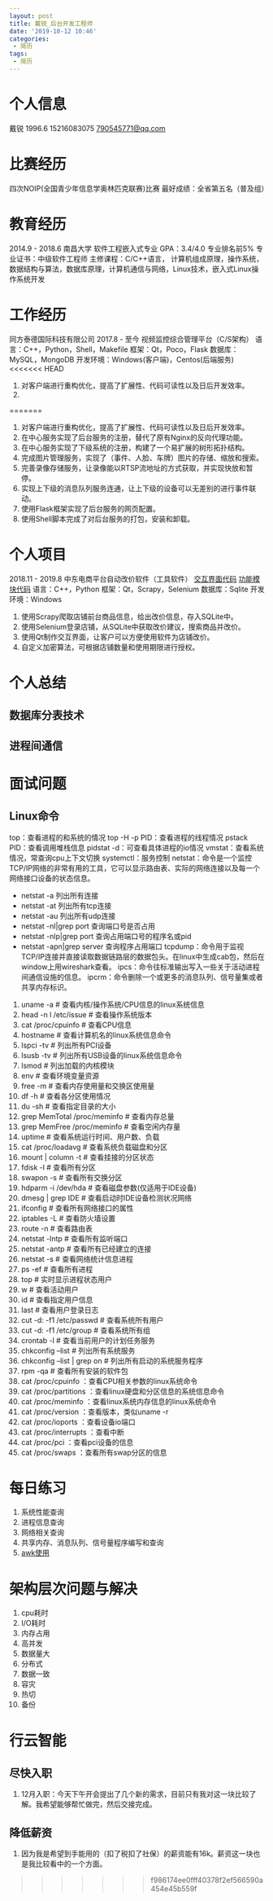 ```yaml
---
layout: post
title: 戴锐_后台开发工程师
date: '2019-10-12 10:46'
categories: 
 - 简历
tags:
 - 简历
---
```


# 个人信息

戴锐
1996.6 15216083075 790545771@qq.com

# 比赛经历

四次NOIP(全国青少年信息学奥林匹克联赛)比赛
最好成绩：全省第五名（普及组）

# 教育经历

2014.9 - 2018.6 南昌大学 软件工程嵌入式专业 
GPA：3.4/4.0  专业排名前5% 
专业证书：中级软件工程师
主修课程：C/C++语言， 计算机组成原理，操作系统，数据结构与算法，数据库原理，计算机通信与网络，Linux技术，嵌入式Linux操作系统开发

# 工作经历

同方泰德国际科技有限公司  2017.8 - 至今  视频监控综合管理平台（C/S架构）
语言：C++，Python，Shell，Makefile
框架：Qt，Poco，Flask
数据库：MySQL，MongoDB
开发环境：Windows(客户端)，Centos(后端服务)
<<<<<<< HEAD
1. 对客户端进行重构优化，提高了扩展性、代码可读性以及日后开发效率。
2. 
=======

1. 对客户端进行重构优化，提高了扩展性、代码可读性以及日后开发效率。
2. 在中心服务实现了后台服务的注册，替代了原有Nginx的反向代理功能。
3. 在中心服务实现了下级系统的注册，构建了一个易扩展的树形拓扑结构。
4. 完成图片管理服务，实现了（事件、人脸、车牌）图片的存储、缩放和搜索。
5. 完善录像存储服务，让录像能以RTSP流地址的方式获取，并实现快放和暂停。
6. 实现上下级的消息队列服务连通，让上下级的设备可以无差别的进行事件联动。
7. 使用Flask框架实现了后台服务的网页配置。
8. 使用Shell脚本完成了对后台服务的打包，安装和卸载。

# 个人项目

2018.11 - 2019.8 中东电商平台自动改价软件（工具软件）
[交互界面代码](https://github.com/BigMouseFive/lemon01)
[功能模块代码](https://github.com/BigMouseFive/AutoMachine)
语言：C++，Python
框架：Qt，Scrapy，Selenium
数据库：Sqlite
开发环境：Windows

1. 使用Scrapy爬取店铺前台商品信息，给出改价信息，存入SQLite中。
2. 使用Selenium登录店铺，从SQLite中获取改价建议，搜索商品并改价。
3. 使用Qt制作交互界面，让客户可以方便使用软件为店铺改价。
4. 自定义加密算法，可根据店铺数量和使用期限进行授权。

# 个人总结


## 数据库分表技术
## 进程间通信


# 面试问题

## Linux命令
top：查看进程的和系统的情况
top -H -p PID：查看进程的线程情况
pstack PID：查看调用堆栈信息
pidstat -d：可查看具体进程的io情况
vmstat：查看系统情况，常查询cpu上下文切换
systemctl：服务控制
netstat：命令是一个监控TCP/IP网络的非常有用的工具，它可以显示路由表、实际的网络连接以及每一个网络接口设备的状态信息。
 - netstat -a 列出所有连接
 - netstat -at 列出所有tcp连接
 - netstat -au 列出所有udp连接
 - netstat -nl|grep port  查询端口号是否占用
 - netstat -nlp|grep port 查询占用端口号的程序名或pid
 - netstat -apn|grep server 查询程序占用端口
tcpdump：命令用于监视TCP/IP连接并直接读取数据链路层的数据包头。在linux中生成cab包，然后在window上用wireshark查看。
ipcs：命令往标准输出写入一些关于活动进程间通信设施的信息。
ipcrm：命令删除一个或更多的消息队列、信号量集或者共享内存标识。
1.  uname -a # 查看内核/操作系统/CPU信息的linux系统信息  
2.  head -n l /etc/issue # 查看操作系统版本  
3.  cat /proc/cpuinfo # 查看CPU信息  
4.  hostname # 查看计算机名的linux系统信息命令  
5.  lspci -tv # 列出所有PCI设备   
6.  lsusb -tv # 列出所有USB设备的linux系统信息命令  
7.  lsmod # 列出加载的内核模块   
8.  env # 查看环境变量资源  
9.  free -m # 查看内存使用量和交换区使用量   
10.  df -h # 查看各分区使用情况  
11.  du -sh # 查看指定目录的大小   
12.  grep MemTotal /proc/meminfo # 查看内存总量  
13.  grep MemFree /proc/meminfo # 查看空闲内存量   
14.  uptime # 查看系统运行时间、用户数、负载  
15.  cat /proc/loadavg # 查看系统负载磁盘和分区   
16.  mount | column -t # 查看挂接的分区状态  
17.  fdisk -l # 查看所有分区   
18.  swapon -s # 查看所有交换分区  
19.  hdparm -i /dev/hda # 查看磁盘参数(仅适用于IDE设备)   
20.  dmesg | grep IDE # 查看启动时IDE设备检测状况网络  
21.  ifconfig # 查看所有网络接口的属性   
22.  iptables -L # 查看防火墙设置  
23.  route -n # 查看路由表   
24.  netstat -lntp # 查看所有监听端口  
25.  netstat -antp # 查看所有已经建立的连接   
26.  netstat -s # 查看网络统计信息进程  
27.  ps -ef # 查看所有进程   
28.  top # 实时显示进程状态用户  
29.  w # 查看活动用户   
30.  id # 查看指定用户信息  
31.  last # 查看用户登录日志   
32.  cut -d: -f1 /etc/passwd # 查看系统所有用户  
33.  cut -d: -f1 /etc/group # 查看系统所有组   
34.  crontab -l # 查看当前用户的计划任务服务  
35.  chkconfig –list # 列出所有系统服务   
36.  chkconfig –list | grep on # 列出所有启动的系统服务程序  
37.  rpm -qa # 查看所有安装的软件包   
38.  cat /proc/cpuinfo ：查看CPU相关参数的linux系统命令  
39.  cat /proc/partitions ：查看linux硬盘和分区信息的系统信息命令   
40.  cat /proc/meminfo ：查看linux系统内存信息的linux系统命令  
41.  cat /proc/version ：查看版本，类似uname -r   
42.  cat /proc/ioports ：查看设备io端口  
43.  cat /proc/interrupts ：查看中断   
44.  cat /proc/pci ：查看pci设备的信息  
45.  cat /proc/swaps ：查看所有swap分区的信息




# 每日练习
1. 系统性能查询
2. 进程信息查询
3. 网络相关查询
4. 共享内存、消息队列、信号量程序编写和查询
5. [awk使用](https://www.cnblogs.com/snsdzjlz320/p/5691280.html)



# 架构层次问题与解决

1. cpu耗时
2. I/O耗时
3. 内存占用
3. 高并发
4. 数据量大
5. 分布式
6. 数据一致
7. 容灾
8. 热切
9. 备份



# 行云智能

## 尽快入职

1. 12月入职：今天下午开会提出了几个新的需求，目前只有我对这一块比较了解。我希望能够帮忙做完，然后交接完成。

## 降低薪资

1. 因为我是希望到手能用的（扣了税扣了社保）的薪资能有16k。薪资这一块也是我比较看中的一个方面。





>>>>>>> f986174ee0fff40378f2ef566590a454e45b559f



